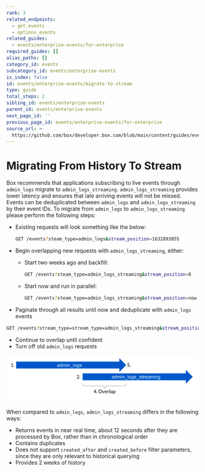 ```yaml
---
rank: 3
related_endpoints:
  - get_events
  - options_events
related_guides:
  - events/enterprise-events/for-enterprise
required_guides: []
alias_paths: []
category_id: events
subcategory_id: events/enterprise-events
is_index: false
id: events/enterprise-events/migrate-to-stream
type: guide
total_steps: 2
sibling_id: events/enterprise-events
parent_id: events/enterprise-events
next_page_id: ''
previous_page_id: events/enterprise-events/for-enterprise
source_url: >-
  https://github.com/box/developer.box.com/blob/main/content/guides/events/enterprise-events/migrate-to-stream.md
---
```

# Migrating From History To Stream

Box recommends that applications subscribing to live events through
`admin_logs` migrate to `admin_logs_streaming`. `admin_logs_streaming` provides
lower latency and ensures that late arriving events will not be missed. Events
can be deduplicated between `admin_logs` and `admin_logs_streaming` by their
event IDs. To migrate from `admin_logs` to `admin_logs_streaming` please
perform the following steps:

* Existing requests will look something like the below:
  
  ```sh
  GET /events?steam_type=admin_logs&stream_position=1632893855
  ```

* Begin overlapping new requests with `admin_logs_streaming`, either:
  * Start two weeks ago and backfill:

    ```sh
    GET /events?steam_type=admin_logs_streaming&stream_position=0
    ```

  * Start now and run in parallel:

    ```sh
    GET /events?steam_type=admin_logs_streaming&stream_position=now
    ```

* Paginate through all results until now and deduplicate with `admin_logs`
  events

```sh
GET /events?stream_type=stream_type=admin_logs_streaming&stream_position=1632893855
```

* Continue to overlap until confident
* Turn off old `admin_logs` requests

<ImageFrame center shadow border>

![Stream Migration Flow](images/migrate_to_stream.png)

</ImageFrame>

When compared to `admin_logs`, `admin_logs_streaming` differs in the
following ways:

* Returns events in near real time, about 12 seconds after they are
processed by Box, rather than in chronological order
* Contains duplicates
* Does not support `created_after` and `created_before` filter parameters,
since they are only relevant to historical querying
* Provides 2 weeks of history